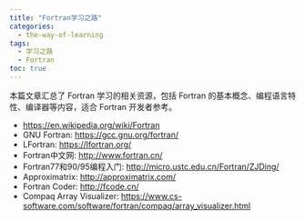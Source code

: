 ```yaml
---
title: "Fortran学习之路"
categories:
  - the-way-of-learning
tags:
  - 学习之路
  - Fortran
toc: true
---
```


本篇文章汇总了 Fortran 学习的相关资源，包括 Fortran 的基本概念、编程语言特性、编译器等内容，适合 Fortran 开发者参考。

* <https://en.wikipedia.org/wiki/Fortran>
* GNU Fortran: <https://gcc.gnu.org/fortran/>
* LFortran: <https://lfortran.org/>
* Fortran中文网: <http://www.fortran.cn/>
* Fortran77和90/95编程入门: <http://micro.ustc.edu.cn/Fortran/ZJDing/>
* Approximatrix: <http://approximatrix.com/>
* Fortran Coder: <http://fcode.cn/>
* Compaq Array Visualizer: <https://www.cs-software.com/software/fortran/compaq/array_visualizer.html>

